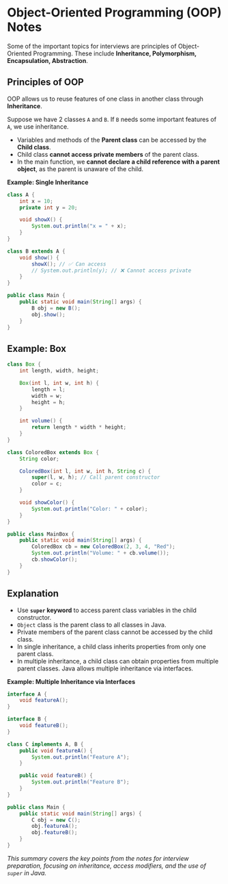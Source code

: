 # Object-Oriented Programming (OOP) Notes

Some of the important topics for interviews are principles of Object-Oriented Programming. These include **Inheritance, Polymorphism, Encapsulation, Abstraction**.

## Principles of OOP

OOP allows us to reuse features of one class in another class through **Inheritance**.

Suppose we have 2 classes `A` and `B`. If `B` needs some important features of `A`, we use inheritance.

* Variables and methods of the **Parent class** can be accessed by the **Child class**.
* Child class **cannot access private members** of the parent class.
* In the main function, we **cannot declare a child reference with a parent object**, as the parent is unaware of the child.

**Example: Single Inheritance**

```java
class A {
    int x = 10;
    private int y = 20;

    void showX() {
        System.out.println("x = " + x);
    }
}

class B extends A {
    void show() {
        showX(); // ✅ Can access
        // System.out.println(y); // ❌ Cannot access private
    }
}

public class Main {
    public static void main(String[] args) {
        B obj = new B();
        obj.show();
    }
}
```

## Example: Box

```java
class Box {
    int length, width, height;

    Box(int l, int w, int h) {
        length = l;
        width = w;
        height = h;
    }

    int volume() {
        return length * width * height;
    }
}

class ColoredBox extends Box {
    String color;

    ColoredBox(int l, int w, int h, String c) {
        super(l, w, h); // Call parent constructor
        color = c;
    }

    void showColor() {
        System.out.println("Color: " + color);
    }
}

public class MainBox {
    public static void main(String[] args) {
        ColoredBox cb = new ColoredBox(2, 3, 4, "Red");
        System.out.println("Volume: " + cb.volume());
        cb.showColor();
    }
}
```

## Explanation

* Use **`super` keyword** to access parent class variables in the child constructor.
* `Object` class is the parent class to all classes in Java.
* Private members of the parent class cannot be accessed by the child class.
* In single inheritance, a child class inherits properties from only one parent class.
* In multiple inheritance, a child class can obtain properties from multiple parent classes. Java allows multiple inheritance via interfaces.

**Example: Multiple Inheritance via Interfaces**

```java
interface A {
    void featureA();
}

interface B {
    void featureB();
}

class C implements A, B {
    public void featureA() {
        System.out.println("Feature A");
    }

    public void featureB() {
        System.out.println("Feature B");
    }
}

public class Main {
    public static void main(String[] args) {
        C obj = new C();
        obj.featureA();
        obj.featureB();
    }
}
```

*This summary covers the key points from the notes for interview preparation, focusing on inheritance, access modifiers, and the use of `super` in Java.*

